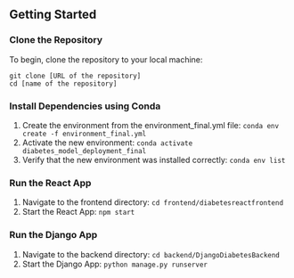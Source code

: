 ## Getting Started

### Clone the Repository

To begin, clone the repository to your local machine:

```
git clone [URL of the repository]
cd [name of the repository]
```

### Install Dependencies using Conda
1. Create the environment from the environment_final.yml file:
`conda env create -f environment_final.yml`
2. Activate the new environment: 
`conda activate diabetes_model_deployment_final`
3. Verify that the new environment was installed correctly:
`conda env list`

### Run the React App
1. Navigate to the frontend directory:
`cd frontend/diabetesreactfrontend`
2. Start the React App:
`npm start`

### Run the Django App
1. Navigate to the backend directory:
`cd backend/DjangoDiabetesBackend`
2. Start the Django App:
`python manage.py runserver`